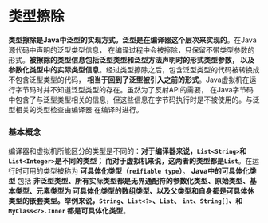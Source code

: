 类型擦除
====================================================================
**类型擦除是Java中泛型的实现方式。泛型是在编译器这个层次来实现的**。在Java源代码中声明的泛型类型信息，
在编译过程中会被擦除，只保留不带类型参数的形式。**被擦除的类型信息包括泛型类型和泛型方法声明时的形式类型参数，
以及参数化类型中的实际类型信息**。经过类型擦除之后，包含泛型类型的代码被转换成不包含泛型类型的代码，
**相当于回到了泛型被引入之前的形式**。Java虚拟机在运行字节码时并不知道泛型类型的存在。虽然为了反射API的需要，
在Java字节码中包含了与泛型类型相关的信息，但这些信息在字节码执行时是不被使用的。与泛型相关的类型检查由编译器
在编译时进行。

### 基本概念
编译器和虚拟机所能区分的类型是不同的：**对于编译器来说，`List<String>`和`List<Integer>`是不同的类型；
而对于虚拟机来说，这两者的类型都是`List`**。在运行时可用的类型被称为 **可具体化类型（`reifiable type`）**。
**Java中的可具体化类型** 包括 **非泛型类型、所有实际类型都是无界通配符的参数化类型、原始类型、基本类型、元素类型为
可具体化类型的数组类型、以及父类型和自身都是可具体休类型的嵌套类型。举例来说，`String`、`List<?>`、`List`、
`int`、`String[]`、和`MyClass<?>.Inner`
都是可具体化类型**。
